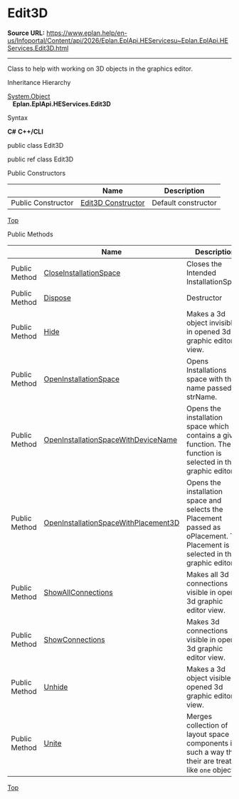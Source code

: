 # Edit3D

**Source URL:** https://www.eplan.help/en-us/Infoportal/Content/api/2026/Eplan.EplApi.HEServicesu~Eplan.EplApi.HEServices.Edit3D.html

---

Class to help with working on 3D objects in the graphics editor.

Inheritance Hierarchy

[System.Object](#)  
   **Eplan.EplApi.HEServices.Edit3D**

Syntax

**C#**
**C++/CLI**


public class Edit3D

public ref class Edit3D

Public Constructors

|  | Name | Description |
| --- | --- | --- |
| Public Constructor | [Edit3D Constructor](Eplan.EplApi.HEServicesu~Eplan.EplApi.HEServices.Edit3D~_ctor.html) | Default constructor |

[Top](#top)

Public Methods

|  | Name | Description |
| --- | --- | --- |
| Public Method | [CloseInstallationSpace](Eplan.EplApi.HEServicesu~Eplan.EplApi.HEServices.Edit3D~CloseInstallationSpace.html) | Closes the Intended InstallationSpace |
| Public Method | [Dispose](Eplan.EplApi.HEServicesu~Eplan.EplApi.HEServices.Edit3D~Dispose().html) | Destructor |
| Public Method | [Hide](Eplan.EplApi.HEServicesu~Eplan.EplApi.HEServices.Edit3D~Hide.html) | Makes a 3d object invisible in opened 3d graphic editor view. |
| Public Method | [OpenInstallationSpace](Eplan.EplApi.HEServicesu~Eplan.EplApi.HEServices.Edit3D~OpenInstallationSpace.html) | Opens Installations space with the name passed to strName. |
| Public Method | [OpenInstallationSpaceWithDeviceName](Eplan.EplApi.HEServicesu~Eplan.EplApi.HEServices.Edit3D~OpenInstallationSpaceWithDeviceName.html) | Opens the installation space which contains a given function. The function is selected in the graphic editor. |
| Public Method | [OpenInstallationSpaceWithPlacement3D](Eplan.EplApi.HEServicesu~Eplan.EplApi.HEServices.Edit3D~OpenInstallationSpaceWithPlacement3D.html) | Opens the installation space and selects the Placement passed as oPlacement. The Placement is selected in the graphic editor. |
| Public Method | [ShowAllConnections](Eplan.EplApi.HEServicesu~Eplan.EplApi.HEServices.Edit3D~ShowAllConnections.html) | Makes all 3d connections visible in opened 3d graphic editor view. |
| Public Method | [ShowConnections](Eplan.EplApi.HEServicesu~Eplan.EplApi.HEServices.Edit3D~ShowConnections.html) | Makes 3d connections visible in opened 3d graphic editor view. |
| Public Method | [Unhide](Eplan.EplApi.HEServicesu~Eplan.EplApi.HEServices.Edit3D~Unhide.html) | Makes a 3d object visible in opened 3d graphic editor view. |
| Public Method | [Unite](Eplan.EplApi.HEServicesu~Eplan.EplApi.HEServices.Edit3D~Unite.html) | Merges collection of layout space components in such a way that their are treated like `one` object. |

[Top](#top)
